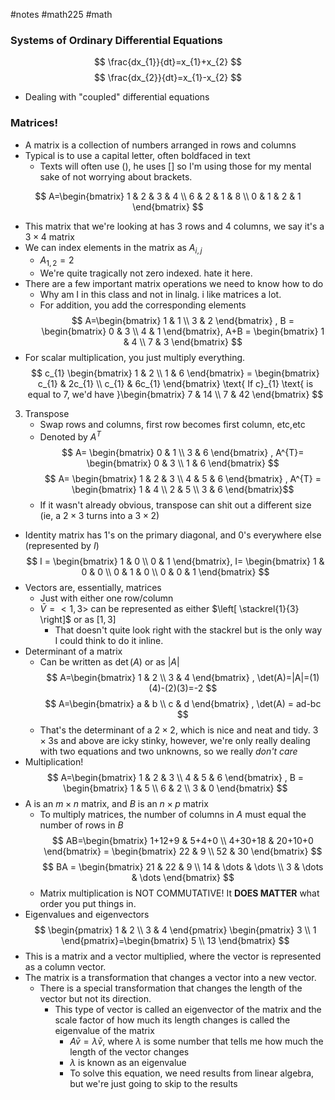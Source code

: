 #notes #math225 #math 
### Systems of Ordinary Differential Equations
$$
\frac{dx_{1}}{dt}=x_{1}+x_{2}
$$
$$
\frac{dx_{2}}{dt}=x_{1}-x_{2}
$$
- Dealing with "coupled" differential equations
### Matrices!
- A matrix is a collection of numbers arranged in rows and columns
- Typical is to use a capital letter, often boldfaced in text
	- Texts will often use (), he uses \[] so I'm using those for my mental sake of not worrying about brackets.

$$
A=\begin{bmatrix}
1 & 2 & 3 & 4 \\
6 & 2 & 1 & 8 \\
0 & 1 & 2 & 1
\end{bmatrix}
$$
- This matrix that we're looking at has 3 rows and 4 columns, we say it's a $3 \times 4$ matrix
- We can index elements in the matrix as $A_{i,j}$
	- $A_{1,2}=2$
	- We're quite tragically not zero indexed. hate it here.
- There are a few important matrix operations we need to know how to do 
	- Why am I in this class and not in linalg. i like matrices a lot.
	- For addition, you add the corresponding elements
$$
A=\begin{bmatrix}
1 & 1 \\
3 & 2
\end{bmatrix}
, B = \begin{bmatrix}
0 & 3 \\
4 & 1
\end{bmatrix}, A+B = \begin{bmatrix}
1 & 4 \\
7 & 3
\end{bmatrix}
$$
- For scalar multiplication, you just multiply everything.
$$
c_{1} \begin{bmatrix}
1 & 2 \\
1 & 6
\end{bmatrix}
= \begin{bmatrix}
c_{1} & 2c_{1} \\
c_{1} & 6c_{1}
\end{bmatrix}
\text{ If c}_{1} \text{ is equal to 7, we'd have }\begin{bmatrix} 7 & 14 \\
7 & 42
\end{bmatrix}
$$
3. Transpose
	- Swap rows and columns, first row becomes first column, etc,etc
	- Denoted by $A^{T}$
$$
A= \begin{bmatrix}
0 & 1 \\
3 & 6 
\end{bmatrix} , A^{T}= \begin{bmatrix}
0 & 3 \\
1 & 6
\end{bmatrix}
$$
$$
A= \begin{bmatrix}
1 & 2 & 3 \\
4 & 5 & 6
\end{bmatrix}
, A^{T} = \begin{bmatrix}
1 & 4 \\
2 & 5 \\
3 & 6
\end{bmatrix}$$
	- If it wasn't already obvious, transpose can shit out a different size (ie, a $2 \times 3$ turns into a $3 \times 2$)
- Identity matrix has 1's on the primary diagonal, and 0's everywhere else (represented by $I$)
$$
I = \begin{bmatrix}
1 & 0 \\
0 & 1
\end{bmatrix}, I= \begin{bmatrix}
1 & 0 & 0 \\
0 & 1 & 0 \\
0 & 0 & 1
\end{bmatrix}
$$
- Vectors are, essentially, matrices
	- Just with either one row/column
	- $\bar{V} = <1,3>$ can be represented as either $\left[ \stackrel{1}{3} \right]$ or as $[1, 3]$ 
		- That doesn't quite look right with the stackrel but is the only way I could think to do it inline.
- Determinant of a matrix
	- Can be written as $\det(A)$ or as $|A|$ 
$$
A=\begin{bmatrix}
1 & 2 \\
3 & 4
\end{bmatrix}
, \det(A)=|A|=(1)(4)-(2)(3)=-2
$$
$$
A=\begin{bmatrix}
a & b \\
c & d
\end{bmatrix}
, \det(A) = ad-bc
$$
	- That's the determinant of a $2 \times 2$, which is nice and neat and tidy. $3\times 3$s and above are icky stinky, however, we're only really dealing with two equations and two unknowns, so we really *don't care*
- Multiplication!
$$
A=\begin{bmatrix}
1 & 2 & 3 \\
4 & 5 & 6
\end{bmatrix}
, B = \begin{bmatrix}
1 & 5 \\
6 & 2 \\
3 & 0
\end{bmatrix}
$$
- A is an $m\times n$ matrix, and $B$ is an $n\times p$ matrix
	- To multiply matrices, the number of columns in $A$ must equal the number of rows in $B$
$$
AB=\begin{bmatrix}
1+12+9 & 5+4+0 \\
4+30+18 & 20+10+0 
\end{bmatrix}
= \begin{bmatrix} 
22 & 9 \\
52 & 30
\end{bmatrix}
$$
$$
BA = \begin{bmatrix}
21 & 22 & 9 \\
14 & \dots & \dots \\
3 & \dots & \dots
\end{bmatrix}
$$
	- Matrix multiplication is NOT COMMUTATIVE! It **DOES MATTER** what order you put things in. 
- Eigenvalues and eigenvectors
$$
\begin{pmatrix}
1 & 2 \\
3 & 4
\end{pmatrix}
\begin{pmatrix}
3 \\
1
\end{pmatrix}=\begin{bmatrix}
5 \\
13
\end{bmatrix}
$$
- This is a matrix and a vector multiplied, where the vector is represented as a column vector.
- The matrix is a transformation that changes a vector into a new vector.
	- There is a special transformation that changes the length of the vector but not its direction.
		- This type of vector is called an eigenvector of the matrix and the scale factor of how much its length changes is called the eigenvalue of the matrix
			- $A\bar{v}=\lambda \bar{v}$, where $\lambda$ is some number that tells me how much the length of the vector changes
			- $\lambda$ is known as an eigenvalue 
			- To solve this equation, we need results from linear algebra, but we're just going to skip to the results